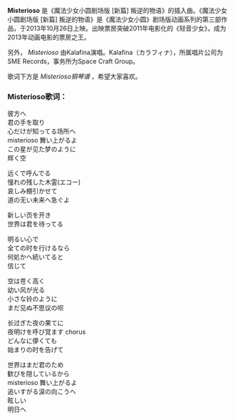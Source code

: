 

**Misterioso** 是《魔法少女小圆剧场版 [新篇] 叛逆的物语》的插入曲。《魔法少女小圆剧场版 [新篇]
叛逆的物语》是《魔法少女小圆》剧场版动画系列的第三部作品，于2013年10月26日上映。出映票房突破2011年电影化的《轻音少女》，成为2013年动画电影的票房之王。

另外， _Misterioso_ 由Kalafina演唱。Kalafina（カラフィナ），所属唱片公司为SME Records，事务所为Space
Craft Group。

歌词下方是 _Misterioso钢琴谱_ ，希望大家喜欢。

### Misterioso歌词：

彼方へ  
君の手を取り  
心だけが知ってる场所へ  
misterioso 舞い上がるよ  
この星が见た梦のように  
辉く空

远くで呼んでる  
憧れの残した木霊(エコー)  
哀しみ棚引かせて  
道の无い未来へ急ぐよ

新しい页を开き  
世界は君を待ってる

明るい心で  
全ての时を行けるなら  
何処かへ続いてると  
信じて

空は苍く高く  
幼い风が光る  
小さな铃のように  
まだ见ぬ不思议の呗

长过ぎた夜の果てに  
夜明けを呼び覚ます chorus  
どんなに儚くても  
始まりの时を告げて

世界はまだ君のため  
歓びを隠しているから  
misterioso 舞い上がるよ  
追いすがる涙の向こうへ  
眩しい  
明日へ

